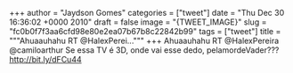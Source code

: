 
+++
author = "Jaydson Gomes"
categories = ["tweet"]
date = "Thu Dec 30 16:36:02 +0000 2010"
draft = false
image = "{TWEET_IMAGE}"
slug = "fc0b0f7f3aa6cfd98e80e2ea07b67b8c22842b99"
tags = ["tweet"]
title = """Ahuaauhahu RT @HalexPerei..."""
+++
Ahuaauhahu RT @HalexPereira @camiloarthur Se essa TV é 3D, onde vai esse dedo, pelamordeVader??? http://bit.ly/dFCu44
